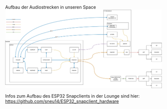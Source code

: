 Aufbau der Audiostrecken in unseren Space
![Grafik Spaceaudio](https://github.com/devtal-de/SpaceAudio/blob/main/SpaceAudio.drawio.png?raw=true)

Infos zum Aufbau des ESP32 Snapclients in der Lounge sind hier: https://github.com/sneu14/ESP32_snapclient_hardware
